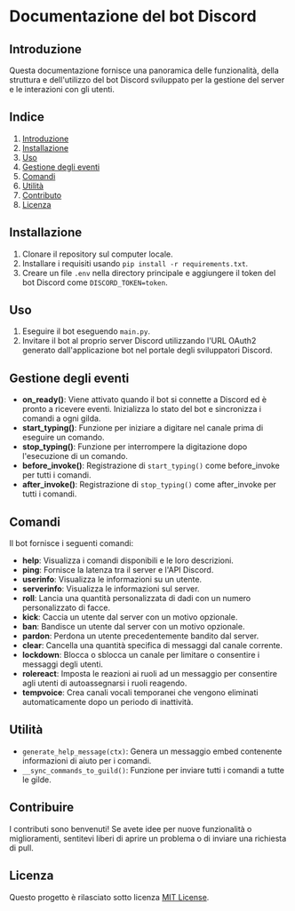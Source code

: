 # Documentazione del bot Discord
## Introduzione
Questa documentazione fornisce una panoramica delle funzionalità, della struttura e dell'utilizzo del bot Discord sviluppato per la gestione del server e le interazioni con gli utenti.

## Indice
1. [Introduzione](#introduzione)
2. [Installazione](#installazione)
3. [Uso](#uso)
4. [Gestione degli eventi](#Gestione-degli-eventi)
5. [Comandi](#comandi)
6. [Utilità](#utilità)
7. [Contributo](#contributo)
8. [Licenza](#licenza)

## Installazione
1. Clonare il repository sul computer locale.
2. Installare i requisiti usando `pip install -r requirements.txt`.
3. Creare un file `.env` nella directory principale e aggiungere il token del bot Discord come `DISCORD_TOKEN=token`.

## Uso
1. Eseguire il bot eseguendo `main.py`.
2. Invitare il bot al proprio server Discord utilizzando l'URL OAuth2 generato dall'applicazione bot nel portale degli sviluppatori Discord.

## Gestione degli eventi
- **on_ready()**: Viene attivato quando il bot si connette a Discord ed è pronto a ricevere eventi. Inizializza lo stato del bot e sincronizza i comandi a ogni gilda.
- **start_typing()**: Funzione per iniziare a digitare nel canale prima di eseguire un comando.
- **stop_typing()**: Funzione per interrompere la digitazione dopo l'esecuzione di un comando.
- **before_invoke()**: Registrazione di `start_typing()` come before_invoke per tutti i comandi.
- **after_invoke()**: Registrazione di `stop_typing()` come after_invoke per tutti i comandi.

## Comandi
Il bot fornisce i seguenti comandi:
- **help**: Visualizza i comandi disponibili e le loro descrizioni.
- **ping**: Fornisce la latenza tra il server e l'API Discord.
- **userinfo**: Visualizza le informazioni su un utente.
- **serverinfo**: Visualizza le informazioni sul server.
- **roll**: Lancia una quantità personalizzata di dadi con un numero personalizzato di facce.
- **kick**: Caccia un utente dal server con un motivo opzionale.
- **ban**: Bandisce un utente dal server con un motivo opzionale.
- **pardon**: Perdona un utente precedentemente bandito dal server.
- **clear**: Cancella una quantità specifica di messaggi dal canale corrente.
- **lockdown**: Blocca o sblocca un canale per limitare o consentire i messaggi degli utenti.
- **rolereact**: Imposta le reazioni ai ruoli ad un messaggio per consentire agli utenti di autoassegnarsi i ruoli reagendo.
- **tempvoice**: Crea canali vocali temporanei che vengono eliminati automaticamente dopo un periodo di inattività.

## Utilità
- `generate_help_message(ctx)`: Genera un messaggio embed contenente informazioni di aiuto per i comandi.
- `__sync_commands_to_guild()`: Funzione per inviare tutti i comandi a tutte le gilde.

## Contribuire
I contributi sono benvenuti! Se avete idee per nuove funzionalità o miglioramenti, sentitevi liberi di aprire un problema o di inviare una richiesta di pull.

## Licenza
Questo progetto è rilasciato sotto licenza [MIT License](LICENSE).
